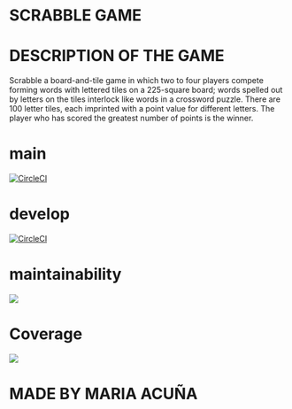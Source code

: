 # SCRABBLE GAME
# DESCRIPTION OF THE GAME
Scrabble a board-and-tile game in which two to four players compete forming words with lettered tiles on a 225-square board; words spelled out by letters on the tiles interlock like words in a crossword puzzle. There are 100 letter tiles, each imprinted with a point value for different letters.
The player who has scored the greatest number of points is the winner.

# main
[![CircleCI](https://dl.circleci.com/status-badge/img/gh/um-computacion-tm/scrabble-2023-Marimar03/tree/main.svg?style=svg)](https://dl.circleci.com/status-badge/redirect/gh/um-computacion-tm/scrabble-2023-Marimar03/tree/main)

# develop
[![CircleCI](https://dl.circleci.com/status-badge/img/gh/um-computacion-tm/scrabble-2023-Marimar03/tree/develop.svg?style=svg)](https://dl.circleci.com/status-badge/redirect/gh/um-computacion-tm/scrabble-2023-Marimar03/tree/develop)
# maintainability
<a href="https://codeclimate.com/github/um-computacion-tm/scrabble-2023-Marimar03/maintainability"><img src="https://api.codeclimate.com/v1/badges/a5be8f03567c493eb3f9/maintainability" /></a>

# Coverage
<a href="https://codeclimate.com/github/um-computacion-tm/scrabble-2023-Marimar03/test_coverage"><img src="https://api.codeclimate.com/v1/badges/a5be8f03567c493eb3f9/test_coverage" /></a>

# MADE BY MARIA ACUÑA